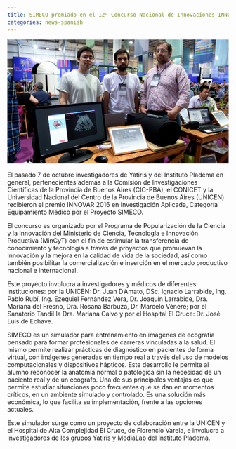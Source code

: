 ```yaml
---
title: SIMECO premiado en el 12º Concurso Nacional de Innovaciones INNOVAR 2016
categories: news-spanish
---
```


<div class="image-post-container">
    <img src="/images/news/innovar7.jpg" title="Pablo Rubí, Ezequiel Fernández Vera y Juan D'Amato durante la presentación de SIMECO en INNOVAR 2016" />
</div>

El pasado 7 de octubre investigadores de Yatiris y del Instituto Pladema en general, pertenecientes además a la Comisión de Investigaciones Científicas de la Provincia de Buenos Aires (CIC-PBA), el CONICET y la Universidad Nacional del Centro de la Provincia de Buenos Aires (UNICEN) recibieron el premio INNOVAR 2016 en Investigación Aplicada, Categoría Equipamiento Médico por el Proyecto SIMECO.

El concurso es organizado por el Programa de Popularización de la Ciencia y la Innovación del Ministerio de Ciencia, Tecnología e Innovación Productiva (MinCyT) con el fin de estimular la transferencia de conocimiento y tecnología a través de proyectos que promuevan la innovación y la mejora en la calidad de vida de la sociedad, así como también posibilitar la comercialización e inserción en el mercado productivo nacional e internacional.

Este proyecto involucra a investigadores y médicos de diferentes instituciones: por la UNICEN: Dr. Juan D’Amato, DSc. Ignacio Larrabide, Ing. Pablo Rubí, Ing. Ezequiel Fernández Vera, Dr. Joaquín Larrabide, Dra. Mariana del Fresno, Dra. Rosana Barbuza, Dr. Marcelo Vénere; por el Sanatorio Tandil la Dra. Mariana Calvo y por el Hospital El Cruce: Dr. José Luis de Echave.

SIMECO es un simulador para entrenamiento en imágenes de ecografía pensado para formar profesionales de carreras vinculadas a la salud. El mismo permite realizar prácticas de diagnóstico en pacientes de forma virtual, con imágenes generadas en tiempo real a través del uso de modelos computacionales y dispositivos hápticos. Este desarrollo le permite al alumno reconocer la anatomía normal o patológica sin la necesidad de un paciente real y de un ecógrafo. Una de sus principales ventajas es que permite estudiar situaciones poco frecuentes que se dan en momentos críticos, en un ambiente simulado y controlado. Es una solución más económica, lo que facilita su implementación, frente a las opciones actuales.

Este simulador surge como un proyecto de colaboración entre la UNICEN y el Hospital de Alta Complejidad El Cruce, de Florencio Varela, e involucra a investigadores de los grupos Yatiris y MediaLab del Instituto Pladema.